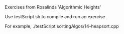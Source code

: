 Exercises from Rosalinds 'Algorithmic Heights'

Use testScript.sh to compile and run an exercise

For example, ./testScript sortingAlgos/14-heapsort.cpp
